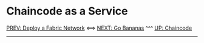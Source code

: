 # Chaincode as a Service 

[PREV: Deploy a Fabric Network](20-fabric.md) <==> [NEXT: Go Bananas](40-bananas.md) ^^^ [UP: Chaincode](30-chaincode.md)

---
